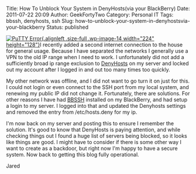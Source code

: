Title: How To Unblock Your System in DenyHosts(via your BlackBerry)
Date: 2011-07-22 20:09
Author: GeekFortyTwo
Category: Personal IT
Tags: bbssh, denyhosts, ssh
Slug: how-to-unblock-your-system-in-denyhostsvia-your-blackberry
Status: published

[![](http://jaredyoung.net/wp-content/uploads/2011/07/jy.net-puttyerror.png "PuTTY Error"){.alignleft
.size-full .wp-image-14 width="224"
height="128"}](http://jaredyoung.net/wp-content/uploads/2011/07/jy.net-puttyerror.png)I
recently added a second internet connection to the house for general
usage. Because I have separated the networks I generally use a VPN to
the old IP range when I need to work. I unfortunately did not add a
sufficiently broad ip range exclusion to
[DenyHosts](http://denyhosts.sourceforge.net/index.html) on my server
and locked out my account after I logged in and out too many times too
quickly.  
<!--more-->  
My other network was offline, and I did not want to go turn it on just
for this. I could not login or even connect to the SSH port from my
local system, and renewing my public IP did not change it. Fortunately,
there are solutions. For other reasons I have had
[BBSSH](http://bbssh.org/) installed on my BlackBerry, and had setup a
login to my server. I logged into that and updated the Denyhosts
settings and removed the entry from /etc/hosts.deny for my ip.

I'm now back on my server and posting this to ensure I remember the
solution. It's good to know that DenyHosts is paying attention, and
while checking things out I found a huge list of servers being blocked,
so it looks like things are good. I might have to consider if there is
some other way I want to create as a backdoor, but right now I'm happy
to have a secure system. Now back to getting this blog fully
operational.

Jared
